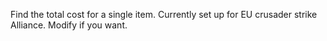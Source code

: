 Find the total cost for a single item. Currently set up for EU crusader strike Alliance. Modify if you want.
